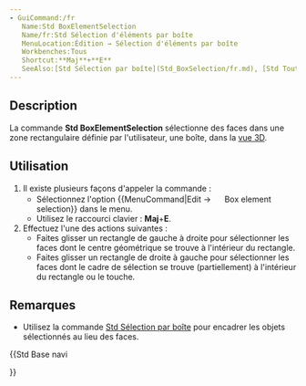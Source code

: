 ```yaml
---
- GuiCommand:/fr
   Name:Std BoxElementSelection
   Name/fr:Std Sélection d'éléments par boîte
   MenuLocation:Édition → Sélection d'éléments par boîte
   Workbenches:Tous
   Shortcut:**Maj**+**E**
   SeeAlso:[Std Sélection par boîte](Std_BoxSelection/fr.md), [Std Tout sélectionner](Std_SelectAll/fr.md)
---
```


## Description

La commande **Std BoxElementSelection** sélectionne des faces dans une zone rectangulaire définie par l\'utilisateur, une boîte, dans la [vue 3D](3D_view/fr.md).

## Utilisation

1.  Il existe plusieurs façons d\'appeler la commande :
    -   Sélectionnez l\'option {{MenuCommand|Edit → <img src="images/Std_BoxElementSelection.svg" width=16px> Box element selection}} dans le menu.
    -   Utilisez le raccourci clavier : **Maj**+**E**.
2.  Effectuez l\'une des actions suivantes :
    -   Faites glisser un rectangle de gauche à droite pour sélectionner les faces dont le centre géométrique se trouve à l\'intérieur du rectangle.
    -   Faites glisser un rectangle de droite à gauche pour sélectionner les faces dont le cadre de sélection se trouve (partiellement) à l\'intérieur du rectangle ou le touche.

## Remarques

-   Utilisez la commande [Std Sélection par boîte](Std_BoxSelection/fr.md) pour encadrer les objets sélectionnés au lieu des faces.





{{Std Base navi

}}  
